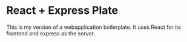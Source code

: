 # React + Express Plate

This is my version of a webapplication boilerplate. It uses React for its
frontend and express as the server.
